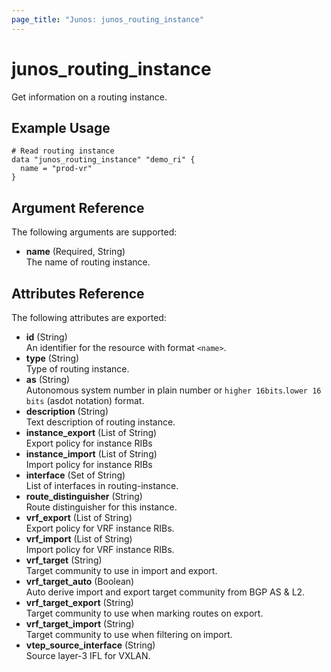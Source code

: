 ```yaml
---
page_title: "Junos: junos_routing_instance"
---
```


# junos_routing_instance

Get information on a routing instance.

## Example Usage

```hcl
# Read routing instance
data "junos_routing_instance" "demo_ri" {
  name = "prod-vr"
}
```

## Argument Reference

The following arguments are supported:

- **name** (Required, String)  
  The name of routing instance.

## Attributes Reference

The following attributes are exported:

- **id** (String)  
  An identifier for the resource with format `<name>`.
- **type** (String)  
  Type of routing instance.  
- **as** (String)  
  Autonomous system number in plain number or `higher 16bits`.`lower 16 bits` (asdot notation) format.
- **description** (String)  
  Text description of routing instance.
- **instance_export** (List of String)  
  Export policy for instance RIBs
- **instance_import** (List of String)  
  Import policy for instance RIBs
- **interface** (Set of String)  
  List of interfaces in routing-instance.
- **route_distinguisher** (String)  
  Route distinguisher for this instance.
- **vrf_export** (List of String)  
  Export policy for VRF instance RIBs.
- **vrf_import** (List of String)  
  Import policy for VRF instance RIBs.
- **vrf_target** (String)  
  Target community to use in import and export.
- **vrf_target_auto** (Boolean)  
  Auto derive import and export target community from BGP AS & L2.
- **vrf_target_export** (String)  
  Target community to use when marking routes on export.
- **vrf_target_import** (String)  
  Target community to use when filtering on import.
- **vtep_source_interface** (String)  
  Source layer-3 IFL for VXLAN.
